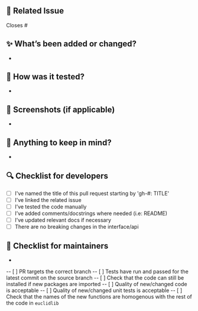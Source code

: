 ## 📌 Related Issue
<!-- Link to the issue this PR is addressing, e.g., "Closes #42" -->
Closes #

## ✨ What’s been added or changed?
<!-- Summarize the key changes or features introduced in this PR -->
-

## 🧪 How was it tested?
<!-- Describe how you verified the change works (unit tests, notebooks, CLI runs, etc.) -->
-

## 📸 Screenshots (if applicable)
<!-- Add before/after screenshots or logs if the changes affect the UI or output -->
-

## 🧠 Anything to keep in mind?
<!-- Note anything relevant like known issues, limitations, or design decisions -->
-

## 🔍 Checklist for developers
<!-- Check off what you've done before submitting the PR -->
- [ ] I've named the title of this pull request starting by 'gh-#: TITLE'
- [ ] I’ve linked the related issue  
- [ ] I’ve tested the code manually  
- [ ] I’ve added comments/docstrings where needed (i.e: README)
- [ ] I’ve updated relevant docs if necessary  
- [ ] There are no breaking changes in the interface/api

## 🎯 Checklist for maintainers
-
-- [ ] PR targets the correct branch
-- [ ] Tests have run and passed for the latest commit on the source branch
-- [ ] Check that the code can still be installed if new packages are imported
-- [ ] Quality of new/changed code is acceptable
-- [ ] Quality of new/changed unit tests is acceptable
-- [ ] Check that the names of the new functions are homogenous with the rest of the code in `euclidlib`
